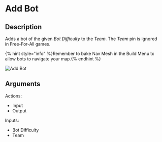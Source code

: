 # Add Bot

## Description

Adds a bot of the given _Bot Difficulty_ to the _Team_. The _Team_ pin is ignored in Free-For-All games.

{% hint style="info" %}Remember to bake Nav Mesh in the Build Menu to allow bots to navigate your map.{% endhint %}

![Add Bot](../../.gitbook/assets/images/scripting/bots/add-bot.png)

## Arguments

Actions:

- Input
- Output
  
Inputs:

- Bot Difficulty
- Team
